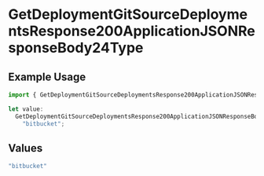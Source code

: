 # GetDeploymentGitSourceDeploymentsResponse200ApplicationJSONResponseBody24Type

## Example Usage

```typescript
import { GetDeploymentGitSourceDeploymentsResponse200ApplicationJSONResponseBody24Type } from "@simplesagar/vercel/models/getdeploymentop.js";

let value:
  GetDeploymentGitSourceDeploymentsResponse200ApplicationJSONResponseBody24Type =
    "bitbucket";
```

## Values

```typescript
"bitbucket"
```